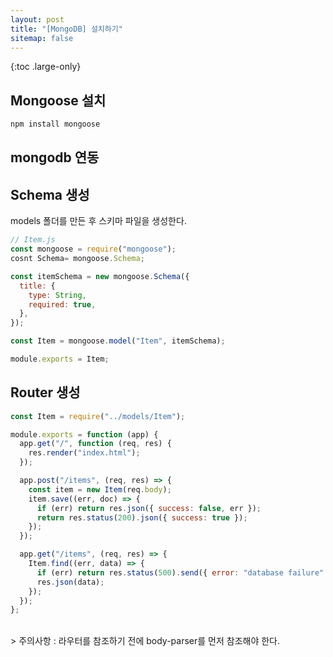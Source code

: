 ```yaml
---
layout: post
title: "[MongoDB] 설치하기"
sitemap: false
---
```


{:toc .large-only}

## Mongoose 설치

```js
npm install mongoose
```

## mongodb 연동

## Schema 생성

models 폴더를 만든 후 스키마 파일을 생성한다.

```js
// Item.js
const mongoose = require("mongoose");
cosnt Schema= mongoose.Schema;

const itemSchema = new mongoose.Schema({
  title: {
    type: String,
    required: true,
  },
});

const Item = mongoose.model("Item", itemSchema);

module.exports = Item;
```

## Router 생성

```js
const Item = require("../models/Item");

module.exports = function (app) {
  app.get("/", function (req, res) {
    res.render("index.html");
  });

  app.post("/items", (req, res) => {
    const item = new Item(req.body);
    item.save((err, doc) => {
      if (err) return res.json({ success: false, err });
      return res.status(200).json({ success: true });
    });
  });

  app.get("/items", (req, res) => {
    Item.find((err, data) => {
      if (err) return res.status(500).send({ error: "database failure" });
      res.json(data);
    });
  });
};
```

<br/>
> 주의사항 : 라우터를 참조하기 전에 body-parser를 먼저 참조해야 한다.
